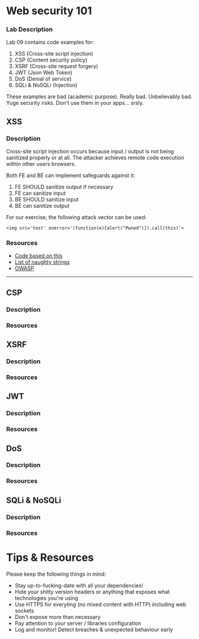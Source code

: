 # Web security 101
### Lab Description

Lab 09 contains code examples for:
1. XSS  (Cross-site script injection)
2. CSP  (Content security policy)
3. XSRF (Cross-site request forgery)
5. JWT  (Json Web Token)
6. DoS  (Denial of service)
7. SQLi & NoSQLi (Injection)

These examples are bad (academic purpose). Really bad. Unbelievably bad. Yuge security risks. Don't use them in your apps... srsly.

## XSS
### Description
Cross-site script injection occurs because input / output is not being sanitized properly or at all. The attacker achieves remote code execution within other users browsers.

Both FE and BE can implement safeguards against it:
1. FE SHOULD sanitize output if necessary
2. FE can sanitize input
3. BE SHOULD sanitize input
4. BE can sanitize output

For our exercise, the following attack vector can be used:
```
<img src='test' onerror='(function(e){alert("Pwned")}).call(this)'>
```

### Resources
* [Code based on this](https://markatta.com/codemonkey/blog/2016/04/18/chat-with-akka-http-websockets/)
* [List of naughty strings](https://github.com/minimaxir/big-list-of-naughty-strings)
* [OWASP](https://www.owasp.org/index.php/Cross-site_Scripting_(XSS))

- - -

## CSP
### Description
### Resources

## XSRF
### Description
### Resources

## JWT
### Description
### Resources

## DoS
### Description
### Resources

## SQLi & NoSQLi
### Description
### Resources

# Tips & Resources
Please keep the following things in mind:
* Stay up-to-fucking-date with all your dependencies!
* Hide your shitty version headers or anything that exposes what technologies you're using
* Use HTTPS for everyting (no mixed content with HTTP) including web sockets
* Don't expose more than necessary
* Pay attention to your server / libraries configuration
* Log and monitor! Detect breaches & unexpected behaviour early


